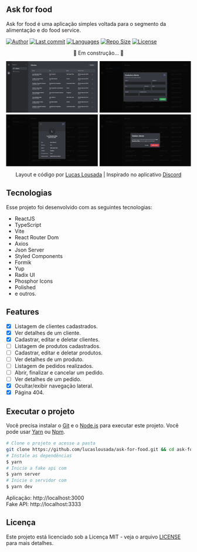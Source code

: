 ## Ask for food

Ask for food é uma aplicação simples voltada para o segmento da alimentação e do food service.

[![Author](https://img.shields.io/badge/author-Lucas_Lousada-202225?style=flat-square)](https://github.com/lucaslousada)
[![Last commit](https://img.shields.io/github/last-commit/lucaslousada/ask-for-food?color=202225&style=flat-square)](#)
[![Languages](https://img.shields.io/github/languages/count/lucaslousada/ask-for-food?color=202225&style=flat-square)](#)
[![Repo Size](https://img.shields.io/github/repo-size/lucaslousada/ask-for-food?color=202225&style=flat-square)](#)
[![License](https://img.shields.io/github/license/lucaslousada/ask-for-food?color=202225&style=flat-square)](LICENSE.md)

<p align="center">
  🚧 Em construção... 🚧
</p>
<div style="display: grid; grid-template-areas: '. .' '. .'; gap: 5px;">
  <img alt="Tabela de clientes" src="./.github/app-preview-1.png">
  <img alt="Formulário de cliente" src="./.github/app-preview-2.png">
  <img alt="Ver detalhes de um cliente" src="./.github/app-preview-3.png">
  <img alt="Deletar cliente" src="./.github/app-preview-4.png">
</div>
<p align="center">
  Layout e código por <a href="https://github.com/lucaslousada">Lucas Lousada</a> | Inspirado no aplicativo <a href="https://discord.com/">Discord</a>
</p>

## Tecnologias

Esse projeto foi desenvolvido com as seguintes tecnologias:

- ReactJS
- TypeScript
- Vite
- React Router Dom
- Axios
- Json Server
- Styled Components
- Formik
- Yup
- Radix UI
- Phosphor Icons
- Polished
- e outros.

## Features

- [x] Listagem de clientes cadastrados.
- [x] Ver detalhes de um cliente.
- [x] Cadastrar, editar e deletar clientes.
- [ ] Listagem de produtos cadastrados.
- [ ] Cadastrar, editar e deletar produtos.
- [ ] Ver detalhes de um produto.
- [ ] Listagem de pedidos realizados.
- [ ] Abrir, finalizar e cancelar um pedido.
- [ ] Ver detalhes de um pedido.
- [x] Ocultar/exibir navegação lateral.
- [x] Página 404.

## Executar o projeto

Você precisa instalar o [Git](https://git-scm.com/downloads) e o [Node.js](https://nodejs.org/en/download/) para executar este projeto.
Você pode usar [Yarn](https://yarnpkg.com/) ou [Npm](https://nodejs.org/en/download/).

```bash
# Clone o projeto e acesse a pasta
git clone https://github.com/lucaslousada/ask-for-food.git && cd ask-for-food
# Instale as dependências
$ yarn
# Inicie a fake api com
$ yarn server
# Inicie o servidor com
$ yarn dev
```

Aplicação: http://localhost:3000  
Fake API: http://localhost:3333

## Licença

Este projeto está licenciado sob a Licença MIT - veja o arquivo [LICENSE](LICENSE.md) para mais detalhes.
